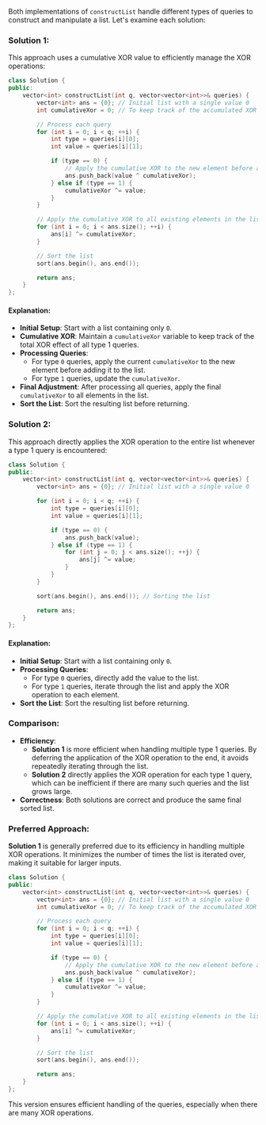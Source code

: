 Both implementations of `constructList` handle different types of queries to construct and manipulate a list. Let's examine each solution:

### Solution 1:
This approach uses a cumulative XOR value to efficiently manage the XOR operations:

```cpp
class Solution {
public:
    vector<int> constructList(int q, vector<vector<int>>& queries) {
        vector<int> ans = {0}; // Initial list with a single value 0
        int cumulativeXor = 0; // To keep track of the accumulated XOR value

        // Process each query
        for (int i = 0; i < q; ++i) {
            int type = queries[i][0];
            int value = queries[i][1];

            if (type == 0) {
                // Apply the cumulative XOR to the new element before adding it to the list
                ans.push_back(value ^ cumulativeXor);
            } else if (type == 1) {
                cumulativeXor ^= value;
            }
        }

        // Apply the cumulative XOR to all existing elements in the list
        for (int i = 0; i < ans.size(); ++i) {
            ans[i] ^= cumulativeXor;
        }

        // Sort the list
        sort(ans.begin(), ans.end());

        return ans;
    }
};
```

#### Explanation:
- **Initial Setup**: Start with a list containing only `0`.
- **Cumulative XOR**: Maintain a `cumulativeXor` variable to keep track of the total XOR effect of all type 1 queries.
- **Processing Queries**:
  - For type `0` queries, apply the current `cumulativeXor` to the new element before adding it to the list.
  - For type `1` queries, update the `cumulativeXor`.
- **Final Adjustment**: After processing all queries, apply the final `cumulativeXor` to all elements in the list.
- **Sort the List**: Sort the resulting list before returning.

### Solution 2:
This approach directly applies the XOR operation to the entire list whenever a type 1 query is encountered:

```cpp
class Solution {
public:
    vector<int> constructList(int q, vector<vector<int>>& queries) {
        vector<int> ans = {0}; // Initial list with a single value 0

        for (int i = 0; i < q; ++i) {
            int type = queries[i][0];
            int value = queries[i][1];

            if (type == 0) {
                ans.push_back(value);
            } else if (type == 1) {
                for (int j = 0; j < ans.size(); ++j) {
                    ans[j] ^= value;
                }
            }
        }

        sort(ans.begin(), ans.end()); // Sorting the list

        return ans;
    }
};
```

#### Explanation:
- **Initial Setup**: Start with a list containing only `0`.
- **Processing Queries**:
  - For type `0` queries, directly add the value to the list.
  - For type `1` queries, iterate through the list and apply the XOR operation to each element.
- **Sort the List**: Sort the resulting list before returning.

### Comparison:
- **Efficiency**:
  - **Solution 1** is more efficient when handling multiple type 1 queries. By deferring the application of the XOR operation to the end, it avoids repeatedly iterating through the list.
  - **Solution 2** directly applies the XOR operation for each type 1 query, which can be inefficient if there are many such queries and the list grows large.
- **Correctness**: Both solutions are correct and produce the same final sorted list.

### Preferred Approach:
**Solution 1** is generally preferred due to its efficiency in handling multiple XOR operations. It minimizes the number of times the list is iterated over, making it suitable for larger inputs.

```cpp
class Solution {
public:
    vector<int> constructList(int q, vector<vector<int>>& queries) {
        vector<int> ans = {0}; // Initial list with a single value 0
        int cumulativeXor = 0; // To keep track of the accumulated XOR value

        // Process each query
        for (int i = 0; i < q; ++i) {
            int type = queries[i][0];
            int value = queries[i][1];

            if (type == 0) {
                // Apply the cumulative XOR to the new element before adding it to the list
                ans.push_back(value ^ cumulativeXor);
            } else if (type == 1) {
                cumulativeXor ^= value;
            }
        }

        // Apply the cumulative XOR to all existing elements in the list
        for (int i = 0; i < ans.size(); ++i) {
            ans[i] ^= cumulativeXor;
        }

        // Sort the list
        sort(ans.begin(), ans.end());

        return ans;
    }
};
```

This version ensures efficient handling of the queries, especially when there are many XOR operations.